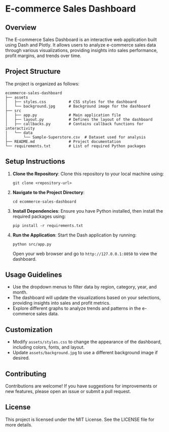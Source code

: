# E-commerce Sales Dashboard

## Overview
The E-commerce Sales Dashboard is an interactive web application built using Dash and Plotly. It allows users to analyze e-commerce sales data through various visualizations, providing insights into sales performance, profit margins, and trends over time.

## Project Structure
The project is organized as follows:

```
ecommerce-sales-dashboard
├── assets
│   ├── styles.css          # CSS styles for the dashboard
│   └── background.jpg      # Background image for the dashboard
├── src
│   ├── app.py              # Main application file
│   ├── layout.py           # Defines the layout of the dashboard
│   ├── callbacks.py        # Contains callback functions for interactivity
│   └── data
│       └── Sample-Superstore.csv  # Dataset used for analysis
├── README.md               # Project documentation
└── requirements.txt        # List of required Python packages
```

## Setup Instructions
1. **Clone the Repository**: 
   Clone this repository to your local machine using:
   ```
   git clone <repository-url>
   ```

2. **Navigate to the Project Directory**:
   ```
   cd ecommerce-sales-dashboard
   ```

3. **Install Dependencies**:
   Ensure you have Python installed, then install the required packages using:
   ```
   pip install -r requirements.txt
   ```

4. **Run the Application**:
   Start the Dash application by running:
   ```
   python src/app.py
   ```
   Open your web browser and go to `http://127.0.0.1:8050` to view the dashboard.

## Usage Guidelines
- Use the dropdown menus to filter data by region, category, year, and month.
- The dashboard will update the visualizations based on your selections, providing insights into sales and profit metrics.
- Explore different graphs to analyze trends and patterns in the e-commerce sales data.

## Customization
- Modify `assets/styles.css` to change the appearance of the dashboard, including colors, fonts, and layout.
- Update `assets/background.jpg` to use a different background image if desired.

## Contributing
Contributions are welcome! If you have suggestions for improvements or new features, please open an issue or submit a pull request.

## License
This project is licensed under the MIT License. See the LICENSE file for more details.
